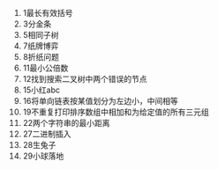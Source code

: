 1. 1最长有效括号
2. 3分金条
3. 5相同子树
4. 7纸牌博弈
5. 8折纸问题
6. 11最小公倍数
7. 12找到搜索二叉树中两个错误的节点
8. 15小红abc
9. 16将单向链表按某值划分为左边小，中间相等
10. 19不重复打印排序数组中相加和为给定值的所有三元组
11. 22两个字符串的最小距离
12. 27二进制插入
13. 28生兔子
14. 29小球落地